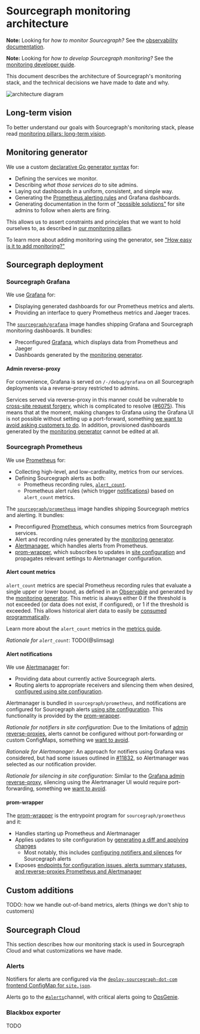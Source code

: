 # Sourcegraph monitoring architecture

**Note:** Looking for _how to monitor Sourcegraph?_ See the [observability documentation](https://docs.sourcegraph.com/admin/observability).

**Note:** Looking for _how to develop Sourcegraph monitoring?_ See the [monitoring developer guide](monitoring.md).

This document describes the architecture of Sourcegraph's monitoring stack, and the technical decisions we have made to date and why.

<!-- generated from monitoring_architecture.excalidraw -->
![architecture diagram](https://storage.googleapis.com/sourcegraph-assets/monitoring-architecture.png)

## Long-term vision

To better understand our goals with Sourcegraph's monitoring stack, please read [monitoring pillars: long-term vision](monitoring_pillars.md#long-term-vision).

## Monitoring generator

We use a custom [declarative Go generator syntax](https://sourcegraph.com/github.com/sourcegraph/sourcegraph/-/tree/monitoring) for:

- Defining the services we monitor.
- Describing _what those services do_ to site admins.
- Laying out dashboards in a uniform, consistent, and simple way.
- Generating the [Prometheus alerting rules](#alerting) and Grafana dashboards.
- Generating documentation in the form of ["possible solutions"](https://docs.sourcegraph.com/admin/observability/alert_solutions) for site admins to follow when alerts are firing.

This allows us to assert constraints and principles that we want to hold ourselves to, as described in [our monitoring pillars](monitoring_pillars.md).

To learn more about adding monitoring using the generator, see ["How easy is it to add monitoring?"](monitoring.md#how-easy-is-it-to-add-monitoring)

## Sourcegraph deployment

### Sourcegraph Grafana

We use [Grafana](https://grafana.com) for:

- Displaying generated dashboards for our Prometheus metrics and alerts.
- Providing an interface to query Prometheus metrics and Jaeger traces.

The [`sourcegraph/grafana`](https://github.com/sourcegraph/sourcegraph/tree/master/docker-images/grafana) image handles shipping Grafana and Sourcegraph monitoring dashboards. It bundles:

* Preconfigured [Grafana](https://grafana.com), which displays data from Prometheus and Jaeger
* Dashboards generated by the [monitoring generator](#monitoring-generator).

#### Admin reverse-proxy

For convenience, Grafana is served on `/-/debug/grafana` on all Sourcegraph deployments via a reverse-proxy restricted to admins.

Services served via reverse-proxy in this manner could be vulnerable to [cross-site request forgery](https://owasp.org/www-community/attacks/csrf), which is complicated to resolve ([#6075](https://github.com/sourcegraph/sourcegraph/issues/6075)). This means that at the moment, making changes to Grafana using the Grafana UI is not possible without setting up a port-forward, something [we want to avoid asking customers to do](monitoring_pillars.md#long-term-vision). In addition, provisioned dashboards generated by the [monitoring generator](#monitoring-generator) cannot be edited at all.

### Sourcegraph Prometheus

We use [Prometheus](https://prometheus.io) for:

- Collecting high-level, and low-cardinality, metrics from our services.
- Defining Sourcegraph alerts as both:
  - Prometheus recording rules, [`alert_count`](#alert-count-metrics).
  - Prometheus alert rules (which trigger [notifications](#alert-notifications)) based on `alert_count` metrics.

The [`sourcegraph/prometheus`](https://github.com/sourcegraph/sourcegraph/tree/master/docker-images/prometheus) image handles shipping Sourcegraph metrics and alerting. It bundles:

* Preconfigured [Prometheus](https://prometheus.io), which consumes metrics from Sourcegraph services.
* Alert and recording rules generated by the [monitoring generator](#monitoring-generator).
* [Alertmanager](https://prometheus.io/docs/alerting/latest/alertmanager/), which handles alerts from Prometheus.
* [prom-wrapper](https://github.com/sourcegraph/sourcegraph/tree/master/docker-images/prometheus/cmd/prom-wrapper), which subscribes to updates in [site configuration](https://docs.sourcegraph.com/admin/config/site_config) and propagates relevant settings to Alertmanager configuration.

#### Alert count metrics

`alert_count` metrics are special Prometheus recording rules that evaluate a single upper or lower bound, as defined in an [Observable](https://sourcegraph.com/search?q=repo:%5Egithub%5C.com/sourcegraph/sourcegraph%24+file:generator.go+type+Observable+struct+%7B:%5Bdef%5D%7D&patternType=structural) and generated by the [monitoring generator](#monitoring-generator). This metric is always either 0 if the threshold is not exceeded (or data does not exist, if configured), or 1 if the threshold is exceeded. This allows historical alert data to easily be [consumed programmatically](https://docs.sourcegraph.com/admin/observability/alerting_custom_consumption).

Learn more about the `alert_count` metrics in the [metrics guide](https://docs.sourcegraph.com/admin/observability/metrics_guide#alert-count).

*Rationale for `alert_count`*: TODO(@slimsag)

#### Alert notifications

We use [Alertmanager](https://prometheus.io/docs/alerting/latest/alertmanager/) for:

- Providing data about currently active Sourcegraph alerts.
- Routing alerts to appropriate receivers and silencing them when desired, [configured using site configuration](#alert-notifications).

Alertmanager is bundled in `sourcegraph/prometheus`, and notifications are configured for Sourcegraph alerts [using site configuration](https://docs.sourcegraph.com/admin/observability/alerting). This functionality is provided by the [prom-wrapper](#prom-wrapper).

*Rationale for notifiers in site configuration*: Due to the limitations of [admin reverse-proxies](#admin-reverse-proxy), alerts cannot be configured without port-forwarding or custom ConfigMaps, something we [want to avoid](monitoring_pillars.md#long-term-vision).

*Rationale for Alertmanager*: An approach for notifiers using Grafana was considered, but had some issues outlined in [#11832](https://github.com/sourcegraph/sourcegraph/pull/11832), so Alertmanager was selected as our notification provider.

*Rationale for silencing in site configuration*: Similar to the [Grafana admin reverse-proxy](#admin-reverse-proxy), silencing using the Alertmanager UI would require port-forwarding, something we [want to avoid](monitoring_pillars.md#long-term-vision).

#### prom-wrapper

The [prom-wrapper](https://github.com/sourcegraph/sourcegraph/tree/master/docker-images/prometheus/cmd/prom-wrapper) is the entrypoint program for `sourcegraph/prometheus` and it:

* Handles starting up Prometheus and Alertmanager
* Applies updates to site configuration by [generating a diff and applying changes](https://sourcegraph.com/search?q=repo:%5Egithub.com/sourcegraph/sourcegraph%24+file:docker-images/prometheus+type:symbol+Change+OR+Diff&patternType=literal)
  * Most notably, this includes [configuring notifiers and silences](#alert-notifications) for Sourcegraph alerts
* Exposes [endpoints for configuration issues, alerts summary statuses, and reverse-proxies Prometheus and Alertmanager](https://sourcegraph.com/search?q=repo:%5Egithub.com/sourcegraph/sourcegraph%24+file:docker-images/prometheus+PathPrefix%28:%5Bpath%5D%29.Handler%28:%5Bhandler%5D%29&patternType=structural)

## Custom additions

TODO: how we handle out-of-band metrics, alerts (things we don't ship to customers)

## Sourcegraph Cloud

This section describes how our monitoring stack is used in Sourcegraph Cloud and what customizations we have made.

### Alerts

Notifiers for alerts are configured via the [`deploy-sourcegraph-dot-com` frontend ConfigMap for `site.json`](https://github.com/sourcegraph/deploy-sourcegraph-dot-com/blob/release/base/frontend/sourcegraph-frontend.ConfigMap.yaml#L5188-L5274).

Alerts go to the [`#alerts`](https://sourcegraph.slack.com/archives/CSCFMFXS5)channel, with critical alerts going to [OpsGenie](https://about.sourcegraph.com/handbook/engineering/on_call).

### Blackbox exporter

TODO
